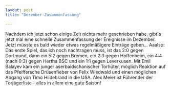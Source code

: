 ```yaml
---
layout: post
title: "Dezember-Zusammenfassung"

---
```


Nachdem ich jetzt schon einige Zeit nichts mehr geschrieben habe, gibt's jetzt mal eine schnelle Zusammenfassung der Ereignisse im Dezember. Jetzt müsste es bald wieder etwas regelmäßigere Einträge geben... Aaalso: Das erste Spiel, das ich noch nachtragen muss, ist das 2:0 gegen Dortmund, dann ein 5:2 gegen Bremen, ein 2:3 gegen Hoffenheim, ein 4:4 (nach 0:3) gegen Hertha BSC und ein 1:1 gegen Leverkusen. Mit Emil Balayev kam ein junger aserbaidschanischer Torhüter, möglich Reaktion auf das Pfeiffersche Drüsenfieber von Felix Wiedwald und einen möglichen Abgang von Timo Hildebrand in die USA. Alex Meier ist Führender der Torjägerliste - alles in allem eine gute Saison!


